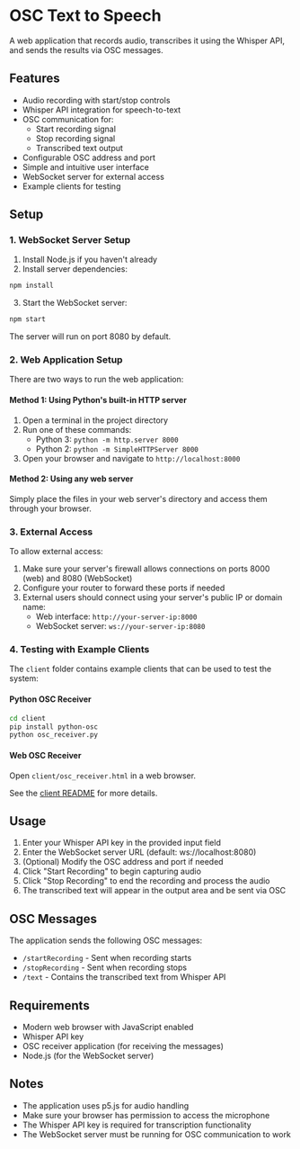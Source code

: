 # OSC Text to Speech

A web application that records audio, transcribes it using the Whisper API, and sends the results via OSC messages.

## Features

- Audio recording with start/stop controls
- Whisper API integration for speech-to-text
- OSC communication for:
  - Start recording signal
  - Stop recording signal
  - Transcribed text output
- Configurable OSC address and port
- Simple and intuitive user interface
- WebSocket server for external access
- Example clients for testing

## Setup

### 1. WebSocket Server Setup

1. Install Node.js if you haven't already
2. Install server dependencies:
```bash
npm install
```

3. Start the WebSocket server:
```bash
npm start
```

The server will run on port 8080 by default.

### 2. Web Application Setup

There are two ways to run the web application:

#### Method 1: Using Python's built-in HTTP server
1. Open a terminal in the project directory
2. Run one of these commands:
   - Python 3: `python -m http.server 8000`
   - Python 2: `python -m SimpleHTTPServer 8000`
3. Open your browser and navigate to `http://localhost:8000`

#### Method 2: Using any web server
Simply place the files in your web server's directory and access them through your browser.

### 3. External Access

To allow external access:

1. Make sure your server's firewall allows connections on ports 8000 (web) and 8080 (WebSocket)
2. Configure your router to forward these ports if needed
3. External users should connect using your server's public IP or domain name:
   - Web interface: `http://your-server-ip:8000`
   - WebSocket server: `ws://your-server-ip:8080`

### 4. Testing with Example Clients

The `client` folder contains example clients that can be used to test the system:

#### Python OSC Receiver
```bash
cd client
pip install python-osc
python osc_receiver.py
```

#### Web OSC Receiver
Open `client/osc_receiver.html` in a web browser.

See the [client README](client/README.md) for more details.

## Usage

1. Enter your Whisper API key in the provided input field
2. Enter the WebSocket server URL (default: ws://localhost:8080)
3. (Optional) Modify the OSC address and port if needed
4. Click "Start Recording" to begin capturing audio
5. Click "Stop Recording" to end the recording and process the audio
6. The transcribed text will appear in the output area and be sent via OSC

## OSC Messages

The application sends the following OSC messages:

- `/startRecording` - Sent when recording starts
- `/stopRecording` - Sent when recording stops
- `/text` - Contains the transcribed text from Whisper API

## Requirements

- Modern web browser with JavaScript enabled
- Whisper API key
- OSC receiver application (for receiving the messages)
- Node.js (for the WebSocket server)

## Notes

- The application uses p5.js for audio handling
- Make sure your browser has permission to access the microphone
- The Whisper API key is required for transcription functionality
- The WebSocket server must be running for OSC communication to work 